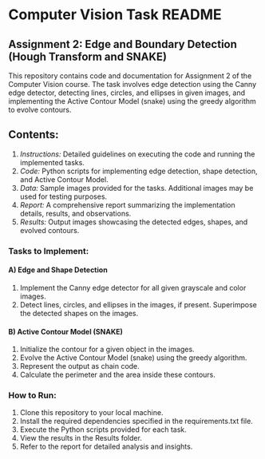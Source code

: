 # Computer Vision Task README

## Assignment 2: Edge and Boundary Detection (Hough Transform and SNAKE)


This repository contains code and documentation for Assignment 2 of the Computer Vision course. The task involves edge detection using the Canny edge detector, detecting lines, circles, and ellipses in given images, and implementing the Active Contour Model (snake) using the greedy algorithm to evolve contours.

## Contents:

1. *Instructions:* Detailed guidelines on executing the code and running the implemented tasks.
2. *Code:* Python scripts for implementing edge detection, shape detection, and Active Contour Model.
3. *Data:* Sample images provided for the tasks. Additional images may be used for testing purposes.
4. *Report:* A comprehensive report summarizing the implementation details, results, and observations.
5. *Results:* Output images showcasing the detected edges, shapes, and evolved contours.

### Tasks to Implement:

#### A) Edge and Shape Detection
1. Implement the Canny edge detector for all given grayscale and color images.
2. Detect lines, circles, and ellipses in the images, if present. Superimpose the detected shapes on the images.

#### B) Active Contour Model (SNAKE)
1. Initialize the contour for a given object in the images.
2. Evolve the Active Contour Model (snake) using the greedy algorithm.
3. Represent the output as chain code.
4. Calculate the perimeter and the area inside these contours.

### How to Run:

1. Clone this repository to your local machine.
2. Install the required dependencies specified in the requirements.txt file.
3. Execute the Python scripts provided for each task.
4. View the results in the Results folder.
5. Refer to the report for detailed analysis and insights.
